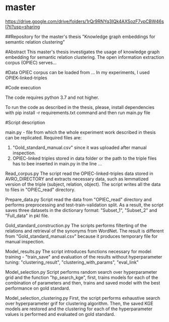 # master
https://drive.google.com/drive/folders/1rQr9RNYq3IQk4AXSozF7vpCBW46sI7ti?usp=sharing

##Repository for the master's thesis "Knowledge graph embeddings for semantic relation clustering"

#Abstract
This master's thesis investigates the usage of knowledge graph embedding for semantic relation clustering. The open information extraction corpus (OPIEC) serves...

#Data
OPIEC corpus can be loaded from ...
In my experiments, I used OPIEK-linked-triples

#Code execution

The code requires python 3.7 and not higher. 

To run the code as described in the thesis, please, install dependencies with pip install -r requirements.txt command and then run main.py file

#Script description

main.py - file from which the whole experiment work described in thesis can be replicated.
Required files are:
1. "Gold_standard_manual.csv" since it was uploaded after manual inspection.
2. OPIEC-linked triples stored in data folder or the path to the triple files has to bee inserted in main.py in the line ...

Read_corpus.py
The script read the OPIEC-linked-triples data stored in AVRO_DIRECTORY and extracts necessary data, such as lemmatized version of the triple (subject, relation, object). The script writes all the data to files in "OPIEC_read" directory.

Prepare_data.py
Script read the data from "OPIEC_read" directory and performs preprocessing and test-train-validation split. As a result, the script saves three datasets in the dictionary format: "Subset_1", "Subset_2" and "Full_data" in pkl file.

Gold_standard_construction.py
The scripts performs filterting of the relations and retrieval of the synonyms from WordNet.
The result is different from "Gold_standard_manual.csv" because it produces temporary file for manual inspection.

Model_results.py
The script introduces functions necessary for model training - "train_save" and evaluation of the results without hyperparameter tuning: "clustering_result", "clustering_with_params", "eval_link"

Model_selection.py
Script performs random search over hyperparameter grid and the function "hp_search_kge", first, trains models for each of the combination of parameters and then, trains and saved model with the best performance on gold standard.

Model_selection_clustering.py
First, the script performs exhaustive search over hyperparameter grif for clustering algorithm. Then, the saved KGE models are restored and the clustering for each of the hyperparameter values is performed and evaluated on gold standard.


